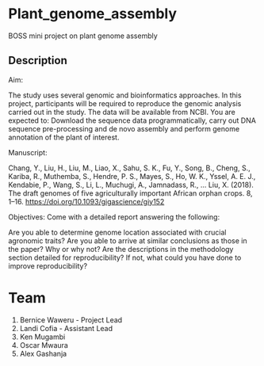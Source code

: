 # Plant_genome_assembly
BOSS mini project on plant genome assembly

## Description
Aim:

The study uses several genomic and bioinformatics approaches. In this project, participants will be required to reproduce the genomic analysis carried out in the study. The data will be available from NCBI. You are expected to: Download the sequence data programmatically, carry out DNA sequence pre-processing and de novo assembly and perform genome annotation of the plant of interest.

Manuscript:

Chang, Y., Liu, H., Liu, M., Liao, X., Sahu, S. K., Fu, Y., Song, B., Cheng, S., Kariba, R., Muthemba, S., Hendre, P. S., Mayes, S., Ho, W. K., Yssel, A. E. J., Kendabie, P., Wang, S., Li, L., Muchugi, A., Jamnadass, R., … Liu, X. (2018). The draft genomes of five agriculturally important African orphan crops. 8, 1–16. https://doi.org/10.1093/gigascience/giy152 

Objectives: Come with a detailed report answering the following:

Are you able to determine genome location associated with crucial agronomic traits?
Are you able to arrive at similar conclusions as those in the paper? Why or why not?
Are the descriptions in the methodology section detailed for reproducibility? If not, what could you have done to improve reproducibility?


# Team
1. Bernice Waweru - Project Lead
2. Landi Cofia - Assistant Lead
3. Ken Mugambi
4. Oscar Mwaura
5. Alex Gashanja

